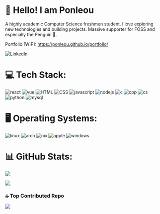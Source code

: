 # 👋 Hello! I am Ponleou

A highly academic Computer Science freshmen student. I love exploring new technologies and building projects. Massive supporter for FOSS and especially the Penguin 🐧.

Portfolio [WIP]: https://ponleou.github.io/portfolio/

[![LinkedIn](https://img.shields.io/badge/LinkedIn-%230077B5.svg?logo=linkedin&logoColor=white)](https://linkedin.com/in/ponleou) 

# 💻 Tech Stack:
![react](https://skillicons.dev/icons?i=react) ![vue](https://skillicons.dev/icons?i=vue) ![HTML](https://skillicons.dev/icons?i=html) ![CSS](https://skillicons.dev/icons?i=css) ![javascript](https://skillicons.dev/icons?i=js) ![nodejs](https://skillicons.dev/icons?i=nodejs) ![c](https://skillicons.dev/icons?i=c) ![cpp](https://skillicons.dev/icons?i=cpp) ![cs](https://skillicons.dev/icons?i=cs) ![python](https://skillicons.dev/icons?i=py) ![mysql](https://skillicons.dev/icons?i=mysql)

# 🖥️ Operating Systems:
![linux](https://skillicons.dev/icons?i=linux) ![arch](https://skillicons.dev/icons?i=arch) ![nix](https://skillicons.dev/icons?i=nix) ![apple](https://skillicons.dev/icons?i=apple) ![windows](https://skillicons.dev/icons?i=windows)

# 📊 GitHub Stats:
![](https://github-readme-stats.vercel.app/api?username=ponleou&theme=dark&hide_border=false&include_all_commits=true&count_private=true)<br/>
<!--
![](https://github-readme-streak-stats.herokuapp.com/?user=ponleou&theme=dark&hide_border=false)<br/>
-->
![](https://github-readme-stats.vercel.app/api/top-langs/?username=ponleou&theme=dark&hide_border=false&include_all_commits=true&count_private=true&layout=compact)

### 🔝 Top Contributed Repo
![](https://github-contributor-stats.vercel.app/api?username=ponleou&limit=5&theme=dark&combine_all_yearly_contributions=true)

<!--
# 📝 LeetCode Stats:
![LeetCode Stats](https://leetcard.jacoblin.cool/ponleou?theme=dark&font=Roboto&ext=activity)
-->
<!-- Proudly created with GPRM ( https://gprm.itsvg.in ) -->
